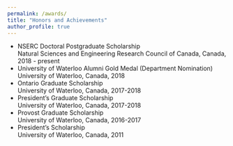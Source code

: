 ```yaml
---
permalink: /awards/
title: "Honors and Achievements"
author_profile: true
---
```


* NSERC Doctoral Postgraduate Scholarship  
Natural Sciences and Engineering Research Council of Canada, Canada, 2018 - present
* University of Waterloo Alumni Gold Medal (Department Nomination)
University of Waterloo, Canada, 2018
* Ontario Graduate Scholarship  
University of Waterloo, Canada, 2017-2018
* President’s Graduate Scholarship  
University of Waterloo, Canada, 2017-2018
* Provost Graduate Scholarship  
University of Waterloo, Canada, 2016-2017
* President’s Scholarship  
University of Waterloo, Canada, 2011
